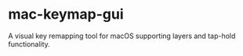 # mac-keymap-gui
A visual key remapping tool for macOS supporting layers and tap-hold functionality.
